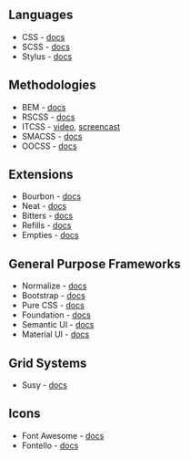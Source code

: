 ## Languages

* CSS - [docs](https://developer.mozilla.org/en-US/docs/Web/CSS/CSS3)
* SCSS - [docs](http://sass-lang.com/guide)
* Stylus - [docs](http://stylus-lang.com/)

## Methodologies

* BEM - [docs](https://en.bem.info/tutorials/quick-start-static/)
* RSCSS - [docs](http://rscss.io/#introduction)
* ITCSS - [video](https://www.youtube.com/watch?v=1OKZOV-iLj4), [screencast](https://www.youtube.com/watch?v=hz76JIU_xB0)
* SMACSS - [docs](https://smacss.com/book/)
* OOCSS - [docs](http://oocss.org/)

## Extensions

* Bourbon - [docs](http://bourbon.io/docs/)
* Neat - [docs](http://thoughtbot.github.io/neat-docs/latest/)
* Bitters - [docs](http://bitters.bourbon.io/)
* Refills - [docs](http://refills.bourbon.io/)
* Empties - [docs](http://empties.bourbon.io/)

## General Purpose Frameworks

* Normalize - [docs](https://github.com/necolas/normalize.css/)
* Bootstrap - [docs](http://getbootstrap.com/)
* Pure CSS - [docs](http://purecss.io/)
* Foundation - [docs](http://foundation.zurb.com/frameworks-docs.html)
* Semantic UI - [docs](http://semantic-ui.com/introduction/getting-started.html)
* Material UI - [docs](http://www.material-ui.com/#/components/app-bar)

## Grid Systems

* Susy - [docs](http://susy.oddbird.net/)

## Icons

* Font Awesome - [docs](https://fortawesome.github.io/Font-Awesome/)
* Fontello - [docs](http://fontello.com/)